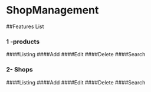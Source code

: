 # ShopManagement

##Features List

### 1 -products
   ####Listing 
   ####Add
   ####Edit
   ####Delete
   ####Search

   ### 2- Shops
   ####Listing 
   ####Add
   ####Edit
   ####Delete
   ####Search

   
